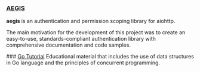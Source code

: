 ### [AEGIS](https://mgurdal.github.io/aegis)

<b> aegis </b> is an authentication and permission scoping library for aiohttp. 

The main motivation for the development of this project was to create an easy-to-use,
standards-compliant authentication library with comprehensive documentation and code samples.

### [Go Tutorial](https://mgurdal.github.io/go-tutorial)
Educational material that includes the use of data structures in Go language 
and the principles of concurrent programming.